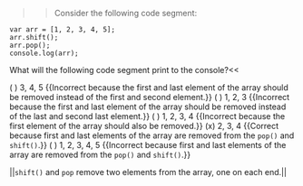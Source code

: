 >>Consider the following code segment:

```
var arr = [1, 2, 3, 4, 5];
arr.shift();
arr.pop();
console.log(arr);
```

What will the following code segment print to the console?<<

( ) 3, 4, 5 {{Incorrect because the first and last element of the array should be removed instead of the first and second element.}}
( ) 1, 2, 3 {{Incorrect because the first and last element of the array should be removed instead of the last and second last element.}}
( ) 1, 2, 3, 4 {{Incorrect because the first element of the array should also be removed.}}
(x) 2, 3, 4 {{Correct because first and last elements of the array are removed from the `pop()` and `shift()`.}}
( ) 1, 2, 3, 4, 5 {{Incorrect because first and last elements of the array are removed from the `pop()` and `shift()`.}}

||`shift()` and `pop` remove two elements from the array, one on each end.||